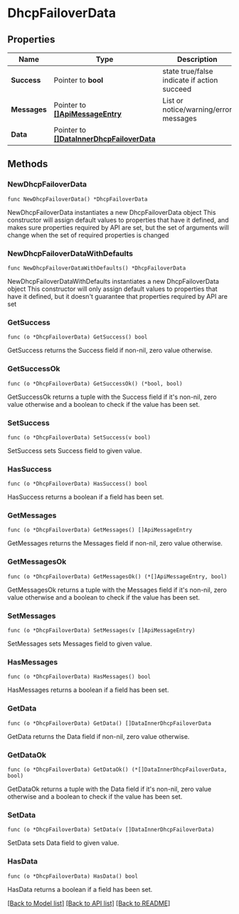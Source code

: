 # DhcpFailoverData

## Properties

Name | Type | Description | Notes
------------ | ------------- | ------------- | -------------
**Success** | Pointer to **bool** | state true/false indicate if action succeed | [optional] 
**Messages** | Pointer to [**[]ApiMessageEntry**](ApiMessageEntry.md) | List or notice/warning/error messages | [optional] 
**Data** | Pointer to [**[]DataInnerDhcpFailoverData**](DataInnerDhcpFailoverData.md) |  | [optional] 

## Methods

### NewDhcpFailoverData

`func NewDhcpFailoverData() *DhcpFailoverData`

NewDhcpFailoverData instantiates a new DhcpFailoverData object
This constructor will assign default values to properties that have it defined,
and makes sure properties required by API are set, but the set of arguments
will change when the set of required properties is changed

### NewDhcpFailoverDataWithDefaults

`func NewDhcpFailoverDataWithDefaults() *DhcpFailoverData`

NewDhcpFailoverDataWithDefaults instantiates a new DhcpFailoverData object
This constructor will only assign default values to properties that have it defined,
but it doesn't guarantee that properties required by API are set

### GetSuccess

`func (o *DhcpFailoverData) GetSuccess() bool`

GetSuccess returns the Success field if non-nil, zero value otherwise.

### GetSuccessOk

`func (o *DhcpFailoverData) GetSuccessOk() (*bool, bool)`

GetSuccessOk returns a tuple with the Success field if it's non-nil, zero value otherwise
and a boolean to check if the value has been set.

### SetSuccess

`func (o *DhcpFailoverData) SetSuccess(v bool)`

SetSuccess sets Success field to given value.

### HasSuccess

`func (o *DhcpFailoverData) HasSuccess() bool`

HasSuccess returns a boolean if a field has been set.

### GetMessages

`func (o *DhcpFailoverData) GetMessages() []ApiMessageEntry`

GetMessages returns the Messages field if non-nil, zero value otherwise.

### GetMessagesOk

`func (o *DhcpFailoverData) GetMessagesOk() (*[]ApiMessageEntry, bool)`

GetMessagesOk returns a tuple with the Messages field if it's non-nil, zero value otherwise
and a boolean to check if the value has been set.

### SetMessages

`func (o *DhcpFailoverData) SetMessages(v []ApiMessageEntry)`

SetMessages sets Messages field to given value.

### HasMessages

`func (o *DhcpFailoverData) HasMessages() bool`

HasMessages returns a boolean if a field has been set.

### GetData

`func (o *DhcpFailoverData) GetData() []DataInnerDhcpFailoverData`

GetData returns the Data field if non-nil, zero value otherwise.

### GetDataOk

`func (o *DhcpFailoverData) GetDataOk() (*[]DataInnerDhcpFailoverData, bool)`

GetDataOk returns a tuple with the Data field if it's non-nil, zero value otherwise
and a boolean to check if the value has been set.

### SetData

`func (o *DhcpFailoverData) SetData(v []DataInnerDhcpFailoverData)`

SetData sets Data field to given value.

### HasData

`func (o *DhcpFailoverData) HasData() bool`

HasData returns a boolean if a field has been set.


[[Back to Model list]](../README.md#documentation-for-models) [[Back to API list]](../README.md#documentation-for-api-endpoints) [[Back to README]](../README.md)


